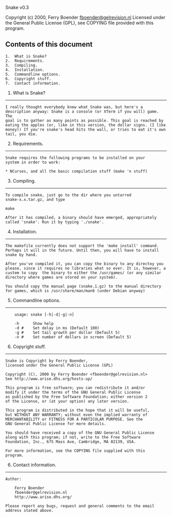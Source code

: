 Snake v0.3

Copyright (c) 2000, Ferry Boender <fboender@gelrevision.nl>
Licensed under the General Public License (GPL), see COPYING file 
provided with this program.


Contents of this document
-------------------------------------------------------------------------------

	1.	What is Snake?
	2.	Requirements.
	3.	Compiling.
	4.	Installation.
	5.	Commandline options.
	6.	Copyright stuff.
	7.	Contact information.


1.	What is Snake?
-------------------------------------------------------------------------------

	I really thought everybody knew what Snake was, but here's a 
	description anyway: Snake is a console (or XTerm if you will) game. The
	goal is to gather as many points as possible. This goal is reached by
	eating the apples (or, like in this version, the dollar signs. (I like
	money)) If you're snake's head hits the wall, or tries to eat it's own
	tail, you die.


2.	Requirements.
-------------------------------------------------------------------------------

	Snake requires the following programs to be installed on your
	system in order to work:
	
	* NCurses, and all the basic compilation stuff (make 'n stuff)


3.	Compiling.
-------------------------------------------------------------------------------

	To compile snake, just go to the dir where you untarred 
	snake-x.x.tar.gz, and type
	
	make

	After it has compiled, a binary should have emerged, appropriately
	called 'snake'. Run it by typing './snake'.
	
	
4.	Installation.
-------------------------------------------------------------------------------

	The makefile currently does not support the 'make install' command. 
	Perhaps	it will in the future. Until then, you will have to install 
	snake by hand. 
	
	After you've compiled it, you can copy the binary to any directoy you 
	please, since it requires no libraries what so ever. It is, however, a
	custem to copy  the binary to either the /usr/games/ (or any similar 
	directory where games are stored on your system).
  
	You should copy the manual page (snake.1.gz) to the manual directory 
	for games, which is /usr/share/man/man6 (under Debian anyway)
	

5.	Commandline options.
-------------------------------------------------------------------------------

        usage: snake [-h|-d|-g|-n]

        -h      Show help
        -d #    Set delay in ms (Default 100)
        -g #    Set tail growth per dollar (Default 5)
        -n #    Set number of dollars in screen (Default 5)

	
6.	Copyright stuff.
-------------------------------------------------------------------------------

	Snake is Copyright by Ferry Boender,
	licensed under the General Public License (GPL)

	Copyright (C), 2000 by Ferry Boender <fboender@gelrevision.nl>
	See http://www.arise.dhs.org/hosts-up/

	This program is free software; you can redistribute it and/or
	modify it under the terms of the GNU General Public License
	as published by the Free Software Foundation; either version 2
	of the License, or (at your option) any later version.
        
	This program is distributed in the hope that it will be useful,
	but WITHOUT ANY WARRANTY; without even the implied warranty of
	MERCHANTABILITY or FITNESS FOR A PARTICULAR PURPOSE. See the
	GNU General Public License for more details.
        
	You should have received a copy of the GNU General Public License
	along with this program; if not, write to the Free Software
	Foundation, Inc., 675 Mass Ave, Cambridge, MA 02139, USA.
                
	For more information, see the COPYING file supplied with this
	program.


6.	Contact information.
-------------------------------------------------------------------------------

	Author:
	
		Ferry Boender
		fboender@gelrevision.nl
		http://www.arise.dhs.org/
		
	Please report any bugs, request and general comments to the email
	address stated above.
	